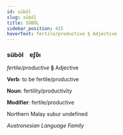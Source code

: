 ```yaml
---
id: süböl
slug: süböl
title: SÜBÖL
sidebar_position: 415
hoverText: fertile/productive § Adjective
---
```


### süböl&emsp;<span kind="abugida">ɐʄʋ͊ı</span>

*fertile/productive* **§** Adjective

**Verb**: to be fertile/productive

**Noun**: fertility/productivity

**Modifier**: fertile/productive

Northern Malay subur undefined

*Austronesian Language Family*